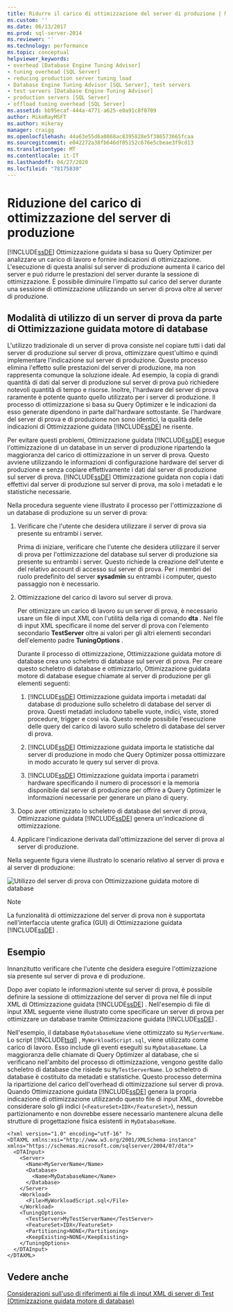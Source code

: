 ```yaml
---
title: Ridurre il carico di ottimizzazione del server di produzione | Microsoft Docs
ms.custom: ''
ms.date: 06/13/2017
ms.prod: sql-server-2014
ms.reviewer: ''
ms.technology: performance
ms.topic: conceptual
helpviewer_keywords:
- overhead [Database Engine Tuning Advisor]
- tuning overhead [SQL Server]
- reducing production server tuning load
- Database Engine Tuning Advisor [SQL Server], test servers
- test servers [Database Engine Tuning Advisor]
- production servers [SQL Server]
- offload tuning overhead [SQL Server]
ms.assetid: bb95ecaf-444a-4771-a625-e0a91c8f0709
author: MikeRayMSFT
ms.author: mikeray
manager: craigg
ms.openlocfilehash: 44a63e55d6a0868ac8395828e5f386573665fcaa
ms.sourcegitcommit: e042272a38fb646df05152c676e5cbeae3f9cd13
ms.translationtype: MT
ms.contentlocale: it-IT
ms.lasthandoff: 04/27/2020
ms.locfileid: "78175830"
---
```

# <a name="reduce-the-production-server-tuning-load"></a>Riduzione del carico di ottimizzazione del server di produzione
  [!INCLUDE[ssDE](../../../includes/ssde-md.md)] Ottimizzazione guidata si basa su Query Optimizer per analizzare un carico di lavoro e fornire indicazioni di ottimizzazione. L'esecuzione di questa analisi sul server di produzione aumenta il carico del server e può ridurre le prestazioni del server durante la sessione di ottimizzazione. È possibile diminuire l'impatto sul carico del server durante una sessione di ottimizzazione utilizzando un server di prova oltre al server di produzione.

## <a name="how-database-engine-tuning-advisor-uses-a-test-server"></a>Modalità di utilizzo di un server di prova da parte di Ottimizzazione guidata motore di database
 L'utilizzo tradizionale di un server di prova consiste nel copiare tutti i dati dal server di produzione sul server di prova, ottimizzare quest'ultimo e quindi implementare l'indicazione sul server di produzione. Questo processo elimina l'effetto sulle prestazioni del server di produzione, ma non rappresenta comunque la soluzione ideale. Ad esempio, la copia di grandi quantità di dati dal server di produzione sul server di prova può richiedere notevoli quantità di tempo e risorse. Inoltre, l'hardware del server di prova raramente è potente quanto quello utilizzato per i server di produzione. Il processo di ottimizzazione si basa su Query Optimizer e le indicazioni da esso generate dipendono in parte dall'hardware sottostante. Se l'hardware del server di prova e di produzione non sono identici, la qualità delle indicazioni di Ottimizzazione guidata [!INCLUDE[ssDE](../../../includes/ssde-md.md)] ne risente.

 Per evitare questi problemi, Ottimizzazione guidata [!INCLUDE[ssDE](../../../includes/ssde-md.md)] esegue l'ottimizzazione di un database in un server di produzione ripartendo la maggioranza del carico di ottimizzazione in un server di prova. Questo avviene utilizzando le informazioni di configurazione hardware del server di produzione e senza copiare effettivamente i dati dal server di produzione sul server di prova. [!INCLUDE[ssDE](../../../includes/ssde-md.md)] Ottimizzazione guidata non copia i dati effettivi dal server di produzione sul server di prova, ma solo i metadati e le statistiche necessarie.

 Nella procedura seguente viene illustrato il processo per l'ottimizzazione di un database di produzione su un server di prova:

1.  Verificare che l'utente che desidera utilizzare il server di prova sia presente su entrambi i server.

     Prima di iniziare, verificare che l'utente che desidera utilizzare il server di prova per l'ottimizzazione del database sul server di produzione sia presente su entrambi i server. Questo richiede la creazione dell'utente e del relativo account di accesso sul server di prova. Per i membri del ruolo predefinito del server **sysadmin** su entrambi i computer, questo passaggio non è necessario.

2.  Ottimizzazione del carico di lavoro sul server di prova.

     Per ottimizzare un carico di lavoro su un server di prova, è necessario usare un file di input XML con l'utilità della riga di comando **dta** . Nel file di input XML specificare il nome del server di prova con l'elemento secondario **TestServer** oltre ai valori per gli altri elementi secondari dell'elemento padre **TuningOptions** .

     Durante il processo di ottimizzazione, Ottimizzazione guidata motore di database crea uno scheletro di database sul server di prova. Per creare questo scheletro di database e ottimizzarlo, Ottimizzazione guidata motore di database esegue chiamate al server di produzione per gli elementi seguenti:

    1.  [!INCLUDE[ssDE](../../../includes/ssde-md.md)] Ottimizzazione guidata importa i metadati dal database di produzione sullo scheletro di database del server di prova. Questi metadati includono tabelle vuote, indici, viste, stored procedure, trigger e così via. Questo rende possibile l'esecuzione delle query del carico di lavoro sullo scheletro di database del server di prova.

    2.  [!INCLUDE[ssDE](../../../includes/ssde-md.md)] Ottimizzazione guidata importa le statistiche dal server di produzione in modo che Query Optimizer possa ottimizzare in modo accurato le query sul server di prova.

    3.  [!INCLUDE[ssDE](../../../includes/ssde-md.md)] Ottimizzazione guidata importa i parametri hardware specificando il numero di processori e la memoria disponibile dal server di produzione per offrire a Query Optimizer le informazioni necessarie per generare un piano di query.

3.  Dopo aver ottimizzato lo scheletro di database del server di prova, Ottimizzazione guidata [!INCLUDE[ssDE](../../../includes/ssde-md.md)] genera un'indicazione di ottimizzazione.

4.  Applicare l'indicazione derivata dall'ottimizzazione del server di prova al server di produzione.

 Nella seguente figura viene illustrato lo scenario relativo al server di prova e al server di produzione:

 ![Utilizzo del server di prova con Ottimizzazione guidata motore di database](../../database-engine/media/testsvr.gif "Utilizzo del server di prova con Ottimizzazione guidata motore di database")

> [!NOTE]
>  La funzionalità di ottimizzazione del server di prova non è supportata nell'interfaccia utente grafica (GUI) di Ottimizzazione guidata [!INCLUDE[ssDE](../../../includes/ssde-md.md)] .

## <a name="example"></a>Esempio
 Innanzitutto verificare che l'utente che desidera eseguire l'ottimizzazione sia presente sul server di prova e di produzione.

 Dopo aver copiato le informazioni utente sul server di prova, è possibile definire la sessione di ottimizzazione del server di prova nel file di input XML di Ottimizzazione guidata [!INCLUDE[ssDE](../../../includes/ssde-md.md)] . Nell'esempio di file di input XML seguente viene illustrato come specificare un server di prova per ottimizzare un database tramite Ottimizzazione guidata [!INCLUDE[ssDE](../../../includes/ssde-md.md)] .

 Nell'esempio, il database `MyDatabaseName` viene ottimizzato su `MyServerName`. Lo script [!INCLUDE[tsql](../../includes/tsql-md.md)] , `MyWorkloadScript.sql`, viene utilizzato come carico di lavoro. Esso include gli eventi eseguiti su `MyDatabaseName`. La maggioranza delle chiamate di Query Optimizer al database, che si verificano nell'ambito del processo di ottimizzazione, vengono gestite dallo scheletro di database che risiede su `MyTestServerName`. Lo scheletro di database è costituito da metadati e statistiche. Questo processo determina la ripartizione del carico dell'overhead di ottimizzazione sul server di prova. Quando Ottimizzazione guidata [!INCLUDE[ssDE](../../../includes/ssde-md.md)] genera la propria indicazione di ottimizzazione utilizzando questo file di input XML, dovrebbe considerare solo gli indici (`<FeatureSet>IDX</FeatureSet>`), nessun partizionamento e non dovrebbe essere necessario mantenere alcuna delle strutture di progettazione fisica esistenti in `MyDatabaseName`.

```
<?xml version="1.0" encoding="utf-16" ?>
<DTAXML xmlns:xsi="http://www.w3.org/2001/XMLSchema-instance" xmlns="https://schemas.microsoft.com/sqlserver/2004/07/dta">
  <DTAInput>
    <Server>
      <Name>MyServerName</Name>
      <Database>
        <Name>MyDatabaseName</Name>
      </Database>
    </Server>
    <Workload>
      <File>MyWorkloadScript.sql</File>
    </Workload>
    <TuningOptions>
      <TestServer>MyTestServerName</TestServer>
      <FeatureSet>IDX</FeatureSet>
      <Partitioning>NONE</Partitioning>
      <KeepExisting>NONE</KeepExisting>
    </TuningOptions>
  </DTAInput>
</DTAXML>
```

## <a name="see-also"></a>Vedere anche
 [Considerazioni sull'uso di riferimenti ai file di input XML di server di Test](considerations-for-using-test-servers.md) [&#40;Ottimizzazione guidata motore di database&#41;](database-engine-tuning-advisor.md)


